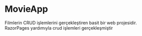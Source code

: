 # MovieApp

Filmlerin CRUD işlemlerini gerçekleştiren basit bir web projesidir.
RazorPages yardımıyla crud işlemleri gerçekleşmiştir
